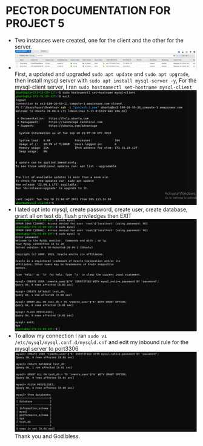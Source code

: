 # PECTOR DOCUMENTATION FOR PROJECT 5
- Two instances were created, one for the client and the other for the server.
- ![2 Serversy](./images/servers%202.png)
First, a updated and upgraded `sudo apt update` and `sudo apt upgrade`, then install mysql server  with `sudo apt install mysql-server -y`,  For the mysql-client server, I ran `sudo hostnamectl set-hostname mysql-client`
![client](./images/Hostname.PNG)
- I lated opt into mysql, create password, create user, create database, grant all on test db, flush priviledges then EXIT
![Mysql](./images/mysql%20setup.png)
- To allow my connection I ran `sudo vi /etc/mysql/mysql.conf.d/mysqld.cnf` and edit my inbound rule for the mysql server to port3306
![Databases](./images/show%20databases.png)
Thank you and God bless.